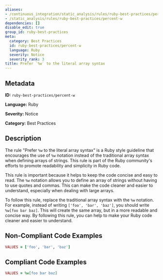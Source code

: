 ```yaml
---
aliases:
- /continuous_integration/static_analysis/rules/ruby-best-practices/percent-w
- /static_analysis/rules/ruby-best-practices/percent-w
dependencies: []
disable_edit: true
group_id: ruby-best-practices
meta:
  category: Best Practices
  id: ruby-best-practices/percent-w
  language: Ruby
  severity: Notice
  severity_rank: 3
title: Prefer `%w` to the literal array syntax
---
```

<!--  SOURCED FROM https://github.com/DataDog/datadog-static-analyzer-rule-docs -->


## Metadata
**ID:** `ruby-best-practices/percent-w`

**Language:** Ruby

**Severity:** Notice

**Category:** Best Practices

## Description
The rule "Prefer `%w` to the literal array syntax" is a Ruby style guideline that encourages the use of `%w` notation instead of the traditional array syntax when defining arrays of strings. This rule is part of the Ruby community's efforts to promote readability and simplicity in Ruby code.

This rule is important because it helps to keep the code concise and easy to read. The `%w` notation allows you to define an array of strings without having to use quotes and commas. This can make the code cleaner and easier to understand, especially when dealing with large arrays.

To follow this rule, replace the traditional array syntax with the `%w` notation. For example, instead of writing `['foo', 'bar', 'baz']`, you should write `%w[foo bar baz]`. This will create the same array, but in a more readable and concise way. By following this rule, you can help to make your Ruby code cleaner and easier to understand.

## Non-Compliant Code Examples
```ruby
VALUES = ['foo', 'bar', 'baz']
```

## Compliant Code Examples
```ruby
VALUES = %w[foo bar baz]
```
